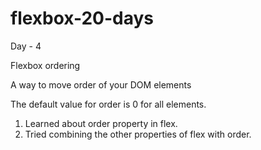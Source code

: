 # flexbox-20-days

Day - 4

Flexbox ordering

A way to move order of your DOM elements

The default value for order is 0 for all elements.

1. Learned about order property in flex.
2. Tried combining the other properties of flex with order.